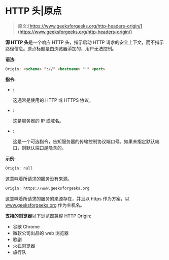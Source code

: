 # HTTP 头|原点

> 原文:[https://www.geeksforgeeks.org/http-headers-origin/](https://www.geeksforgeeks.org/http-headers-origin/)

**源 HTTP 头**是一个响应 HTTP 头，指示启动 HTTP 请求的安全上下文，而不指示路径信息。原点标题是由浏览器添加的，用户无法控制。

**语法:**

```html
Origin: <scheme> "://" <hostname> ":" <port> 
```

**指令:**

*   <scheme>:

    这通常是使用的 HTTP 或 HTTPS 协议。

*   <hostname>:

    这是服务器的 IP 或域名。

*   <port>:

    这是一个可选指令，告知服务器的传输控制协议端口号。如果未指定默认端口，则默认端口是隐含的。

**示例:**

```html
Origin: null
```

这意味着所请求的服务没有来源。

```html
Origin: https://www.geeksforgeeks.org
```

这意味着所请求的服务的来源存在，并且以 https 作为方案，以 www.geeksforgeeks.org 作为主机名。

**支持的浏览器**以下浏览器兼容 HTTP Origin:

*   谷歌 Chrome
*   微软公司出品的 web 浏览器
*   歌剧
*   火狐浏览器
*   旅行队